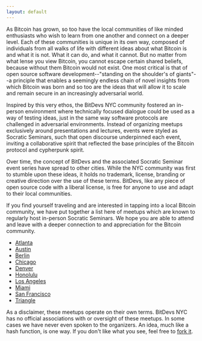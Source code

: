 ```yaml
---
layout: default
---
```


As Bitcoin has grown, so too have the local communities of like minded enthusiasts who wish to learn from one another and connect on a deeper level. Each of these communities is unique in its own way, composed of individuals from all walks of life with different ideas about what Bitcoin is and what it is not. What it can do, and what it cannot. But no matter from what lense you view Bitcoin, you cannot escape certain shared beliefs, because without them Bitcoin would not exist. One most critical is that of open source software development--"standing on the shoulder's of giants"--a principle that enables a seemingly endless chain of novel insights from which Bitcoin was born and so too are the ideas that will allow it to scale and remain secure in an increasingly adversarial world. 

Inspired by this very ethos, the BitDevs NYC community fostered an in-person environment where technically focused dialogue could be used as a way of testing ideas, just in the same way software protocols are challenged in adversarial environments. Instead of organizing meetups exclusively around presentations and lectures, events were styled as Socratic Seminars, such that open discourse underpinned each event, inviting a collaborative spirit that reflected the base principles of the Bitcoin protocol and cypherpunk spirit. 

Over time, the concept of BitDevs and the associated Socratic Seminar event series have spread to other cities. While the NYC community was first to stumble upon these ideas, it holds no trademark, license, branding or creative direction over the use of these terms. BitDevs, like any piece of open source code with a liberal license, is free for anyone to use and adapt to their local communities. 

If you find yourself traveling and are interested in tapping into a local Bitcoin community, we have put together a list here of meetups which are known to regularly host in-person Socratic Seminars. We hope you are able to attend and leave with a deeper connection to and appreciation for the Bitcoin community. 

- [Atlanta](https://atlantabitdevs.org/)
- [Austin](https://austinbitdevs.com/)
- [Berlin](https://bitdevs.berlin/)
- [Chicago](http://chibitdevs.org/)
- [Denver](https://www.meetup.com/denver-bitdevs/)
- [Honolulu](http://www.honolulubitdevs.com/)
- [Los Angeles](https://bitdevsla.org/)
- [Miami](https://miamibitdevs.org/)
- [San Francisco](https://www.sfbitcoindevs.org/)
- [Triangle](trianglebitdevs.org)

As a disclaimer, these meetups operate on their own terms. BitDevs NYC has no official associations with or oversight of these meetups. In some cases we have never even spoken to the organizers. An idea, much like a hash function, is one way. If you don't like what you see, feel free to [fork it](https://github.com/BitDevsNYC/BitDevsNYC.github.io/).
